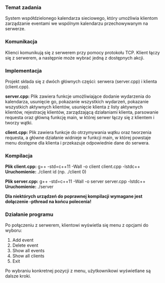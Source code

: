 ### Temat zadania
System współdzielonego kalendarza sieciowego, który umożliwia klientom zarządzanie eventami we wspólnym kalendarzu przechowywanym na serwerze.

### Komunikacja
Klienci komunikują się z serwerem przy pomocy protokołu TCP. Klient łączy się z serwerem, a następnie może wybrać jedną z dostępnych akcji.

### Implementacja
Projekt składa się z dwóch głównych części: serwera (server.cpp) i klienta (client.cpp).

**server.cpp:**
Plik zawiera funkcje umożliwiające dodanie wydarzenia do kalendarza, usunięcie go, pokazanie wszystkich wydarzeń, pokazanie wszystkich aktywnych klientów, usunięcie klienta z listy aktywnych klientów, rejestrację klientów, zarządzającą działaniami klienta, parsowanie requesta oraz główną funkcję main, w której serwer łączy się z klientem i tworzy wątki.

**client.cpp:**
Plik zawiera funkcje do otrzymywania wątku oraz tworzenia requesta, a główne działanie widnieje w funkcji main, w której powstaje menu dostępne dla klienta i przekazuje odpowiednie dane do serwera.

### Kompilacja 

**Plik client.cpp:**
g++ -std=c++11 -Wall -o client client.cpp -lstdc++
**Uruchomienie:** ./client id (np. ./client 0)

**Plik server.cpp:**
g++ -std=c++11 -Wall -o server server.cpp -lstdc++
**Uruchomienie:** ./server

**Dla niektórych urządzeń do poprawnej kompilacji wymagane jest dołączenie -pthread na końcu polecenia!**

### Działanie programu
Po połączeniu z serwerem, klientowi wyświetla się menu z opcjami do wyboru:
1. Add event
2. Delete event
3. Show all events
4. Show all clients
5. Exit

Po wybraniu konkretnej pozycji z menu, użytkownikowi wyświetlane są dalsze kroki. 
